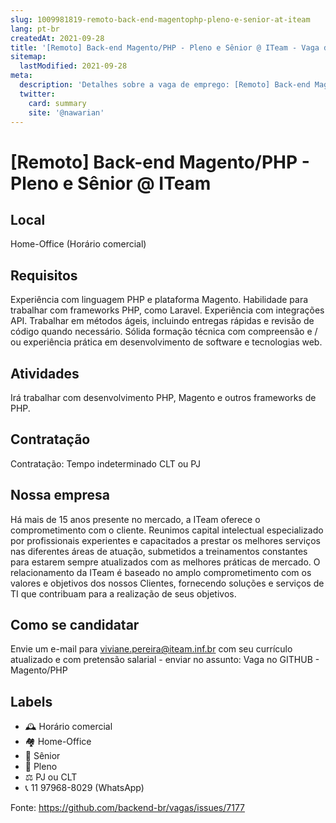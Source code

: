 ```yaml
---
slug: 1009981819-remoto-back-end-magentophp-pleno-e-senior-at-iteam
lang: pt-br
createdAt: 2021-09-28
title: '[Remoto] Back-end Magento/PHP - Pleno e Sênior @ ITeam - Vaga de Emprego'
sitemap:
  lastModified: 2021-09-28
meta:
  description: 'Detalhes sobre a vaga de emprego: [Remoto] Back-end Magento/PHP - Pleno e Sênior @ ITeam'
  twitter:
    card: summary
    site: '@nawarian'
---
```


# [Remoto] Back-end Magento/PHP - Pleno e Sênior @ ITeam

<!--
==================================================
POR FAVOR, SÓ POSTE SE A VAGA FOR PARA TRABALHAR COM REACT OU TECNOLOGIAS DO ECOSSISTEMA!

Exemplo: [São Paulo] Developer na NOME DA EMPRESA`
==================================================
-->


## Local

Home-Office (Horário comercial)

## Requisitos

Experiência com linguagem PHP e plataforma Magento. 
Habilidade para trabalhar com frameworks PHP, como Laravel.
Experiência com integrações API.
Trabalhar em métodos ágeis, incluindo entregas rápidas e revisão de código quando necessário.
Sólida formação técnica com compreensão e / ou experiência prática em desenvolvimento de software e tecnologias web.

## Atividades

Irá trabalhar com desenvolvimento PHP, Magento e outros frameworks de PHP.


## Contratação

Contratação: Tempo indeterminado
CLT ou PJ

## Nossa empresa

Há mais de 15 anos presente no mercado, a ITeam oferece o comprometimento com o cliente.
Reunimos capital intelectual especializado por profissionais experientes e capacitados a prestar os melhores serviços nas diferentes áreas de atuação, submetidos a treinamentos constantes para estarem sempre atualizados com as melhores práticas de mercado. 
O relacionamento da ITeam é baseado no amplo comprometimento com os valores e objetivos dos nossos Clientes, fornecendo soluções e serviços de TI que contribuam para a realização de seus objetivos.

## Como se candidatar

Envie um e-mail para viviane.pereira@iteam.inf.br com seu currículo atualizado e com pretensão salarial - enviar no assunto: Vaga no GITHUB - Magento/PHP

## Labels

- 🕰 Horário comercial
- 🏘 Home-Office
- 👨 Sênior
- 🧑 Pleno
- ⚖️ PJ ou CLT
- 📞 11 97968-8029 (WhatsApp)

Fonte: https://github.com/backend-br/vagas/issues/7177